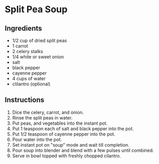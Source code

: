 # Split Pea Soup

## Ingredients

+ 1/2 cup of dried split peas
+ 1 carrot
+ 2 celery stalks
+ 1/4 white or sweet onion
+ salt
+ black pepper
+ cayenne pepper
+ 4 cups of water
+ clilantro (optional)

## Instructions

1. Dice the celery, carrot, and onion.
2. Rinse the split peas in water.
3. Put peas, and vegetables into the instant pot.
4. Put 1 teaspoon each of salt and black pepper into the pot.
5. Put 1/2 teaspoon of cayenne pepper into the pot.
6. Pour water into the pot.
7. Set instant pot on "soup" mode and wait till completion.
8. Pour soup into blender and blend with a few pulses until combined.
9. Serve in bowl topped with freshly chopped cilantro.
